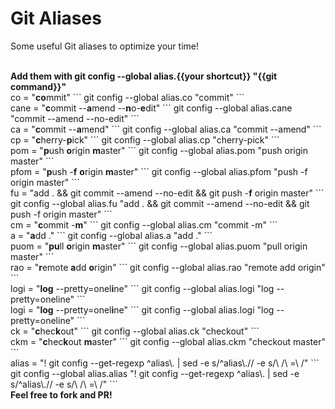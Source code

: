 # Git Aliases
Some useful Git aliases to optimize your time!


<br />
<b>Add them with git config --global alias.{{your shortcut}} "{{git command}}"</b>

<br />
co = "<b>co</b>mmit"
```
git config --global alias.co "commit"
```
<br />
cane = "<b>c</b>ommit --<b>a</b>mend --<b>n</b>o-<b>e</b>dit"
```
git config --global alias.cane "commit --amend --no-edit"
```

<br />
ca = "<b>c</b>ommit --<b>a</b>mend"
```
git config --global alias.ca "commit --amend"
```

<br />
cp = "<b>c</b>herry-<b>p</b>ick"
```
git config --global alias.cp "cherry-pick"
```

<br />
pom = "<b>p</b>ush <b>o</b>rigin <b>m</b>aster"
```
git config --global alias.pom "push origin master"
```

<br />
pfom = "<b>p</b>ush -<b>f</b> <b>o</b>rigin <b>m</b>aster"
```
git config --global alias.pfom "push -f origin master"
```

<br />
fu = "add . && git commit --amend --no-edit && git push -<b>f</b> origin master"
```
git config --global alias.fu "add . && git commit --amend --no-edit && git push -f origin master"
```

<br />
cm = "<b>c</b>ommit -<b>m</b>"
```
git config --global alias.cm "commit -m"
```

<br />
a = "<b>a</b>dd ."
```
git config --global alias.a "add ."
```

<br />
puom = "<b>pu</b>ll <b>o</b>rigin <b>m</b>aster"
```
git config --global alias.puom "pull origin master"
```

<br />
rao = "<b>r</b>emote <b>a</b>dd <b>o</b>rigin"
```
git config --global alias.rao "remote add origin"
```

<br />
logi = "<b>log</b> --pretty=onel<b>i</b>ne"
```
git config --global alias.logi "log --pretty=oneline"
```

<br />
logi = "<b>log</b> --pretty=onel<b>i</b>ne"
```
git config --global alias.logi "log --pretty=oneline"
```

<br />
ck = "<b>c</b>hec<b>k</b>out"
```
git config --global alias.ck "checkout"
```

<br />
ckm = "<b>c</b>hec<b>k</b>out <b>m</b>aster"
```
git config --global alias.ckm "checkout master"
```

<br />
alias = "! git config --get-regexp ^alias\. | sed -e s/^alias\.// -e s/\ /\ =\ /"
```
git config --global alias.alias "! git config --get-regexp ^alias\. | sed -e s/^alias\.// -e s/\ /\ =\ /"
```

<br />
<b>Feel free to fork and PR!</b>
